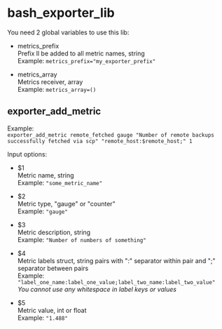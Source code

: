 # bash\_exporter\_lib

You need 2 global variables to use this lib:
* metrics\_prefix  
  Prefix ll be added to all metric names, string  
  Example: `metrics_prefix="my_exporter_prefix"`  

* metrics_array  
  Metrics receiver, array  
  Example: `metrics_array=()`  

## exporter\_add\_metric

Example:  
`exporter_add_metric remote_fetched gauge "Number of remote backups successfully fetched via scp" "remote_host:$remote_host;" 1`


Input options:
* $1  
  Metric name, string  
  Example: `"some_metric_name"`  

* $2  
  Metric type, "gauge" or "counter"  
  Example: `"gauge"`  

* $3  
  Metric description, string  
  Example: `"Number of numbers of something"`  

* $4  
  Metric labels struct, string pairs with ":" separator within pair and ";" separator between pairs  
  Example: `"label_one_name:label_one_value;label_two_name:label_two_value"`  
  _You cannot use any whitespace in label keys or values_

* $5  
  Metric value, int or float  
  Example: `"1.488"`  

